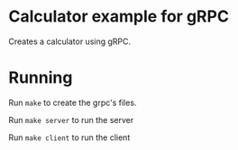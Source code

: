 # Calculator example for gRPC

Creates a calculator using gRPC. 

# Running

Run `make` to create the grpc's files. 

Run `make server` to run the server

Run `make client` to run the client
